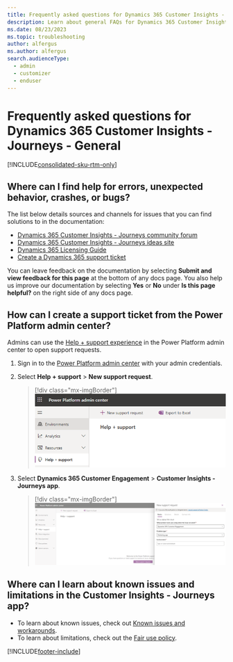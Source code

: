 ```yaml
---
title: Frequently asked questions for Dynamics 365 Customer Insights - Journeys - General
description: Learn about general FAQs for Dynamics 365 Customer Insights - Journeys.
ms.date: 08/23/2023
ms.topic: troubleshooting
author: alfergus
ms.author: alfergus
search.audienceType: 
  - admin
  - customizer
  - enduser
---
```


# Frequently asked questions for Dynamics 365 Customer Insights - Journeys - General

[!INCLUDE[consolidated-sku-rtm-only](../includes/consolidated-sku-rtm-only.md)]

## Where can I find help for errors, unexpected behavior, crashes, or bugs?

The list below details sources and channels for issues that you can find solutions to in the documentation:

- [Dynamics 365 Customer Insights - Journeys community forum](https://community.dynamics.com/forums/thread/?discussionforumid=401fa082-89fa-4aea-b90f-fcadb0d9f76a)
- [Dynamics 365 Customer Insights - Journeys ideas site](https://experience.dynamics.com/ideas/categories/?forum=dfa5b83d-9e4c-e811-a956-000d3a1bef07&forumName=Dynamics%20365%20Marketing)
- [Dynamics 365 Licensing Guide](https://go.microsoft.com/fwlink/?LinkId=866544&clcid=0x409)
- [Create a Dynamics 365 support ticket](https://dynamics.microsoft.com/contact-us/)

You can leave feedback on the documentation by selecting **Submit and view feedback for this page** at the bottom of any docs page. You also help us improve our documentation by selecting **Yes** or **No** under **Is this page helpful?** on the right side of any docs page.

## How can I create a support ticket from the Power Platform admin center?

Admins can use the [Help + support experience](/power-platform/admin/get-help-support) in the Power Platform admin center to open support requests.

1. Sign in to the [Power Platform admin center](https://admin.powerplatform.microsoft.com/environments) with your admin credentials.
1. Select **Help + support** > **New support request**.

    > [!div class="mx-imgBorder"]
    > ![Select Help + support in the Power Platform admin center.](media/troubleshoot-faq-support.png)

1. Select **Dynamics 365 Customer Engagement** > **Customer Insights - Journeys app**.

    > [!div class="mx-imgBorder"]
    > ![Select the Customer Insights - Journeys app from the drop down.](media/troubleshoot-faq-support-request.png)

## Where can I learn about known issues and limitations in the Customer Insights - Journeys app?

- To learn about known issues, check out [Known issues and workarounds](known-issues.md).
- To learn about limitations, check out the [Fair use policy](fair-use-policy.md).

[!INCLUDE[footer-include](../includes/footer-banner.md)]
